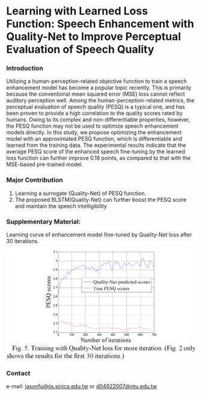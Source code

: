 # Learning with Learned Loss Function: Speech Enhancement with Quality-Net to Improve Perceptual Evaluation of Speech Quality


### Introduction
Utilizing a human-perception-related objective function to train a speech enhancement model has become a popular topic recently. This is primarily because the conventional mean squared error (MSE) loss cannot reflect auditory perception well. Among the human-perception-related metrics, the perceptual evaluation of speech quality (PESQ) is a typical one, and has been proven to provide a high correlation to the quality scores rated by humans. Owing to its complex and non-differentiable properties, however, the PESQ function may not be used to optimize speech enhancement models directly. In this study, we propose optimizing the enhancement model with an approximated PESQ function, which is differentiable and learned from the training data. The experimental results indicate that the average PESQ score of the enhanced speech fine-tuning by the learned loss function can further improve 0.18 points, as compared to that with the MSE-based pre-trained model.

### Major Contribution
1) Learning a surrogate (Quality-Net) of PESQ function.
2) The proposed BLSTM(Quality-Net) can further boost the PESQ score and maintain the speech intelligibility



### Supplementary Material:
Learning curve of enhancement model fine-tuned by Quality-Net loss after 30 iterations.

![teaser](https://github.com/JasonSWFu/Learning-with-Learned-Loss-Function/blob/master/2019-10-04_133508.bmp)


    
### Contact

e-mail: jasonfu@iis.sinica.edu.tw or d04922007@ntu.edu.tw


